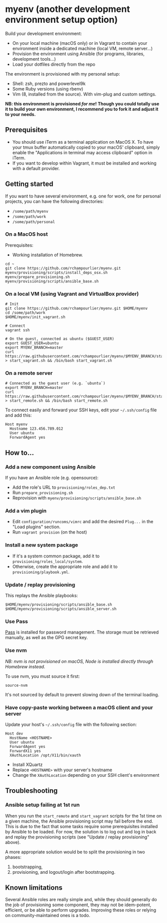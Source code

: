 # myenv (another development environment setup option)

Build your development environment:

- On your local machine (macOS only) or in Vagrant to contain your environment inside a dedicated machine (local VM, remote server...)
- Provision the environment using Ansible (for programs, libraries, development tools...)
- Load your dotfiles directly from the repo

The environment is provisioned with my personal setup:

- Shell: zsh, prezto and powerlevel9k
- Some Ruby versions (using rbenv)
- Vim (8, installed from the source). With vim-plug and custom settings.

**NB: this environment is provisioned _for me_! Though you could totally use it to build your own environment, I recommend you to fork it and adjust it to your needs.**

## Prerequisites

- You should use iTerm as a terminal application on MacOS X. To have your tmux buffer automatically copied to your macOS' clipboard, simply enable the "Applications in terminal may access clipboard" option in iTerm.
- If you want to develop within Vagrant, it must be installed and working with a default provider.

## Getting started

If you want to have several environment, e.g. one for work, one for personal projects, you can have the following directories:

- `/some/path/myenv`
- `/some/path/work`
- `/some/path/personal`

### On a MacOS host

Prerequisites:

- Working installation of Homebrew.

```
cd ~
git clone https://github.com/rchampourlier/myenv.git
myenv/provisioning/scripts/install_deps_osx.sh
myenv/prepare_provisioning.sh
myenv/provisioning/scripts/ansible_base.sh

```

### On a local VM (using Vagrant and VirtualBox provider)

```
# Init
git clone https://github.com/rchampourlier/myenv.git $HOME/myenv
cd /some/path/work
$HOME/myenv/init_vagrant.sh

# Connect
vagrant ssh

# On the guest, connected as ubuntu ($GUEST_USER)
export GUEST_USER=ubuntu
export MYENV_BRANCH=master
curl https://raw.githubusercontent.com/rchampourlier/myenv/$MYENV_BRANCH/start_vagrant.sh > start_vagrant.sh && /bin/bash start_vagrant.sh
```

### On a remote server

```
# Connected as the guest user (e.g. `ubuntu`)
export MYENV_BRANCH=master
curl https://raw.githubusercontent.com/rchampourlier/myenv/$MYENV_BRANCH/start_remote.sh > start_remote.sh && /bin/bash start_remote.sh
```

To connect easily and forward your SSH keys, edit your `~/.ssh/config` file and add this:

```
Host myenv
  Hostname 123.456.789.012
  User ubuntu
  ForwardAgent yes
```

## How to...

### Add a new component using Ansible

If you have an Ansible role (e.g. opensource):

- Add the role's URL to `provisioning/roles_dep.txt`
- Run `prepare_provisioning.sh`
- Reprovision with `myenv/provisioning/scripts/ansible_base.sh`

### Add a vim plugin

- Edit `configuration/runcoms/vimrc` and add the desired `Plug...` in the "Load plugins" section.
- Run `vagrant provision` (on the host)

### Install a new system package

- If it's a system common package, add it to `provisioning/roles_local/system`.
- Otherwise, create the appropriate role and add it to `provisioning/playbook.yml`.

### Update / replay provisioning

This replays the Ansible playbooks:

```
$HOME/myenv/provisioning/scripts/ansible_base.sh
$HOME/myenv/provisioning/scripts/ansible_server.sh
```

### Use Pass

[Pass](https://www.passwordstore.org/) is installed for password management. The storage must be retrieved manually, as well as the GPG secret key.

### Use nvm

_NB: nvm is not provisioned on macOS, Node is installed directly through Homebrew instead._

To use nvm, you must source it first:

    source-nvm

It's not sourced by default to prevent slowing down of the terminal loading.

### Have copy-paste working between a macOS client and your server

Update your host's `~/.ssh/config` file with the following section:

```
Host dev
  HostName <HOSTNAME>
  User ubuntu
  ForwardAgent yes
  ForwardX11 yes
  XAuthLocation /opt/X11/bin/xauth
```

- Install XQuartz
- Replace `<HOSTNAME>` with your server's hostname
- Change the `XAuthLocation` depending on your SSH client's environment

## Troubleshooting

### Ansible setup failing at 1st run

When you run the `start_remote` and `start_vagrant` scripts for the 1st time on a given machine, the Ansible provisioning script may fail before the end. This is due to the fact that some tasks require some prerequisites installed by Ansible to be loaded. For now, the solution is to log out and log in back and replay the provisioning scripts (see "Update / replay provisioning" above).

A more appropriate solution would be to split the provisioning in two phases:

1. bootstrapping,
2. provisioning, and logout/login after bootstrapping.

## Known limitations

Several Ansible roles are really simple and, while they should generally do the job of provisioning some component, they may not be idem-potent, efficient, or be able to perform upgrades. Improving these roles or relying on community-maintained ones is a todo.
